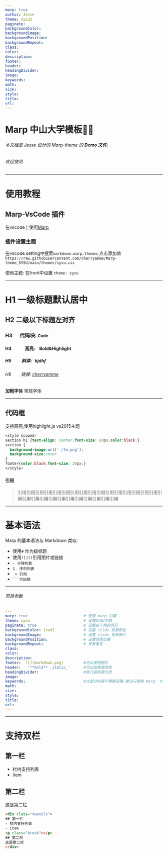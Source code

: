 ```yaml
---
marp: true
author: Jesse
theme: sysu2
paginate: 
backgroundColor: 
backgroundImage: 
backgroundPosition:
backgroundRepeat: 
class: 
color: 
description: 
footer: 
header: 
headingDivider: 
image: 
keywords: 
math: 
size:
style: 
title:
url: 
---
```



# Marp 中山大学模板🎈🎃

###### 本文档是 Jesse 设计的 Marp-theme 的 **Demo 文件**;
###### 欢迎使用


---
<!-- paginate: true -->

# 使用教程
## Marp-VsCode 插件
在vscode上使用[Marp](https://marp.app/)
### 插件设置主题
在vscode setting中搜索`markdown.marp.themes`
点击添加值
`https://raw.githubusercontent.com/cherryamme/Marp-theme_SYSU/main/themes/sysu.css`

使用主题:   在front中设置  `theme: sysu`


---
# H1 一级标题默认居中
## H2  二级以下标题左对齐
### H3   &nbsp;&nbsp;&nbsp;&nbsp;  代码块: `Code`
#### H4  &nbsp;&nbsp;&nbsp;&nbsp;&nbsp;&nbsp;&nbsp;&nbsp;&nbsp;&nbsp;&nbsp;&nbsp;高亮:&nbsp;&nbsp;&nbsp;&nbsp;**Bold&Highlight**
##### H5  &nbsp;&nbsp;&nbsp;&nbsp;&nbsp;&nbsp;&nbsp;&nbsp;&nbsp;斜体:&nbsp;&nbsp;&nbsp;*kjdhf*
###### H6  &nbsp;&nbsp;&nbsp;&nbsp;&nbsp;&nbsp; 链接: [cherryamme](https://cherryamme.com)

**加粗字体** 常规字体


---

## 代码框

  支持高亮,使用highlight.js vs2015主题
```css
<style scoped>
section h1 {text-align: center;font-size: 80px;color:black;}
section {
  background-image:url('./fm.png');
  background-size:cover
}
footer{color:black;font-size: 20px;} 
</style>
```

#### 引用

> 引用引用引用引用引用引用引用引用引用引用引用引用引用引用引用引用引用引用引用引用引用引用引用引用引用引用引用引用



---

# 基本语法
Marp 的基本语法与 Markdown 类似:
- 使用`#` 作为级标题
- 使用`![]()`引用图片或链接
- `- 子弹列表`
- `1. 序列列表`
- ` > 引用`
- ` ```代码框 `

---

###### 页首参数

```yaml
---
marp: true                         # 使用 marp 引擎
theme: sysu                        # 设置SYSU主题
paginate: true                     # 设置右下角的页码
backgroundColor: (red)             # 设置 slide 背景颜色
backgroundImage:                   # 设置 slide 背景图片
backgroundPosition:                # 设置背景位置
backgroundRepeat:                  # 背景重复
class:                             
color:                             
description:                       
footer:  ![](markdown.png)         #可以使用图片
header:   '**bold** _italic_'      #可以加粗或斜体
headingDivider:                    #按几级标题分页
image:                  
keywords:                          #大部分标题不需要设置,建议只使用 marp: true 和 theme: sysu
math:                   
size:                   
style:                  
title:                  
url:                    
---
```

---
# 支持双栏
<div class="twocols">

## 第一栏
- 栏内支持列表
- item
<p class="break"></p>

## 第二栏
这是第二栏
</div>




```html
<div class="twocols">
## 第一栏
- 栏内支持列表
- item
<p class="break"></p>
## 第二栏
这是第二栏
</div>
```